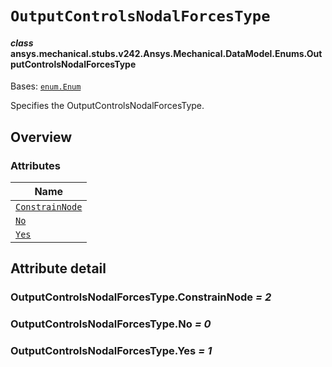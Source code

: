 # `OutputControlsNodalForcesType`



#### *class* ansys.mechanical.stubs.v242.Ansys.Mechanical.DataModel.Enums.OutputControlsNodalForcesType

Bases: [`enum.Enum`](https://docs.python.org/3/library/enum.html#enum.Enum)

Specifies the OutputControlsNodalForcesType.

<!-- !! processed by numpydoc !! -->

<a id="overview"></a>

## Overview

### Attributes

| Name |
| ------------------------------------------------------------------- |
| [`ConstrainNode`](#OutputControlsNodalForcesType.ConstrainNode) |
| [`No`](#OutputControlsNodalForcesType.No) |
| [`Yes`](#OutputControlsNodalForcesType.Yes) |

<a id="attribute-detail"></a>

## Attribute detail

<a id="OutputControlsNodalForcesType.ConstrainNode"></a>

### OutputControlsNodalForcesType.ConstrainNode *= 2*

<a id="OutputControlsNodalForcesType.No"></a>

### OutputControlsNodalForcesType.No *= 0*

<a id="OutputControlsNodalForcesType.Yes"></a>

### OutputControlsNodalForcesType.Yes *= 1*


